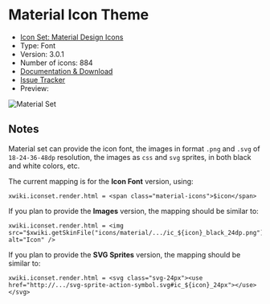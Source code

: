 # Material Icon Theme

* [Icon Set: Material Design Icons](https://material.io/icons/)
* Type: Font
* Version: 3.0.1
* Number of icons: 884
* [Documentation & Download](http://extensions.xwiki.org/xwiki/bin/view/Extension/Material%20Icon%20Theme/)
* [Issue Tracker](http://jira.xwiki.org/browse/ICONTHEMES/component/14844)
* Preview: 

![Material Set](http://extensions.xwiki.org/xwiki/bin/download/Extension/Material%20Icon%20Theme/WebHome/materialSet.png?width=550)

## Notes

Material set can provide the icon font, the images in format ``.png`` and ``.svg`` of ``18-24-36-48dp`` resolution, the images as ``css`` and ``svg`` sprites, in both black and white colors, etc.

The current mapping is for the **Icon Font** version, using:
```
xwiki.iconset.render.html = <span class="material-icons">$icon</span>
```

If you plan to provide the **Images** version, the mapping should be similar to: 
```
xwiki.iconset.render.html = <img src="$xwiki.getSkinFile("icons/material/.../ic_${icon}_black_24dp.png")" alt="Icon" />
```

If you plan to provide the **SVG Sprites** version, the mapping should be similar to:
```
xwiki.iconset.render.html = <svg class="svg-24px"><use href="http://.../svg-sprite-action-symbol.svg#ic_${icon}_24px"></use></svg>
```
